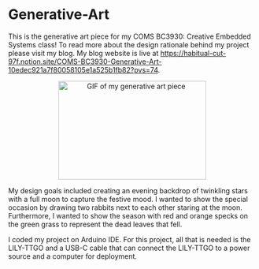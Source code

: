 # Generative-Art
This is the generative art piece for my COMS BC3930: Creative Embedded Systems class! To read more about the design rationale behind my project please visit my blog. My blog website is live at https://habitual-cut-97f.notion.site/COMS-BC3930-Generative-Art-10edec921a7f80058105e1a525b1fb82?pvs=74. 

<p align="center">
  <img src="gif/rabbit.gif" alt="GIF of my generative art piece" width="300" height="200"/>
</p>

My design goals included creating an evening backdrop of twinkling stars with a full moon to capture the festive mood. I wanted to show the special occasion by drawing two rabbits next to each other staring at the moon. Furthermore, I wanted to show the season with red and orange specks on the green grass to represent the dead leaves that fell.

I coded my project on Arduino IDE. For this project, all that is needed is the LILY-TTGO and a USB-C cable that can connect the LILY-TTGO to a power source and a computer for deployment.
